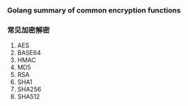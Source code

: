 ### Golang summary of common encryption functions
### 常见加密解密

1. AES
2. BASE64
3. HMAC
4. MD5
5. RSA
6. SHA1
7. SHA256
8. SHA512
